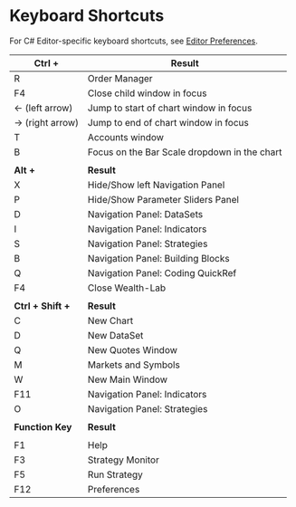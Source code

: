﻿# Keyboard Shortcuts
For C# Editor-specific keyboard shortcuts, see [Editor Preferences](EditorPreferences).

| **Ctrl +** | **Result** |
|---------|----------|
|R|Order Manager|
|F4|Close child window in focus|
|← (left arrow)|Jump to start of chart window in focus|
|→ (right arrow)|Jump to end of chart window in focus|
|T|Accounts window|
|B|Focus on the Bar Scale dropdown in the chart|
|  |  |
|**Alt +**|**Result**|
|X|Hide/Show left Navigation Panel|
|P|Hide/Show Parameter Sliders Panel|
|D|Navigation Panel: DataSets|
|I|Navigation Panel: Indicators|
|S|Navigation Panel: Strategies|
|B|Navigation Panel: Building Blocks|
|Q|Navigation Panel: Coding QuickRef|
|F4|Close Wealth-Lab|
|  |  |
| **Ctrl + Shift +** | **Result** |
|C|New Chart|
|D|New DataSet|
|Q|New Quotes Window|
|M|Markets and Symbols|
|W|New Main Window|
|F11|Navigation Panel: Indicators|
|O|Navigation Panel: Strategies|
|  |  |  
| **Function Key** | **Result** |
|  |  |  
|F1|Help|
|F3|Strategy Monitor|
|F5|Run Strategy|
|F12|Preferences|

